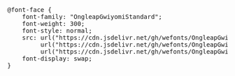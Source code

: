<pre>
@font-face {
    font-family: "OngleapGwiyomiStandard";
    font-weight: 300;
    font-style: normal;
    src: url("https://cdn.jsdelivr.net/gh/wefonts/OngleapGwiyomiStandard/OngleapGwiyomiStandard.woff2") format("woff2"),
         url("https://cdn.jsdelivr.net/gh/wefonts/OngleapGwiyomiStandard/OngleapGwiyomiStandard.woff") format("woff"),
         url("https://cdn.jsdelivr.net/gh/wefonts/OngleapGwiyomiStandard/OngleapGwiyomiStandard.ttf") format("truetype");
    font-display: swap;
}  
</pre>
